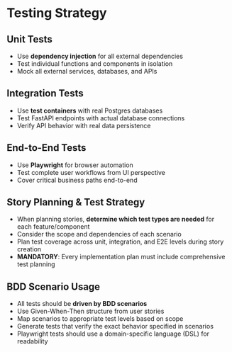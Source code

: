 # Testing Strategy

## Unit Tests

- Use **dependency injection** for all external dependencies
- Test individual functions and components in isolation
- Mock all external services, databases, and APIs

## Integration Tests  

- Use **test containers** with real Postgres databases
- Test FastAPI endpoints with actual database connections
- Verify API behavior with real data persistence

## End-to-End Tests

- Use **Playwright** for browser automation
- Test complete user workflows from UI perspective
- Cover critical business paths end-to-end

## Story Planning & Test Strategy

- When planning stories, **determine which test types are needed** for each feature/component
- Consider the scope and dependencies of each scenario
- Plan test coverage across unit, integration, and E2E levels during story creation
- **MANDATORY**: Every implementation plan must include comprehensive test planning

## BDD Scenario Usage

- All tests should be **driven by BDD scenarios**
- Use Given-When-Then structure from user stories
- Map scenarios to appropriate test levels based on scope
- Generate tests that verify the exact behavior specified in scenarios
- Playwright tests should use a domain-specific language (DSL) for readability

